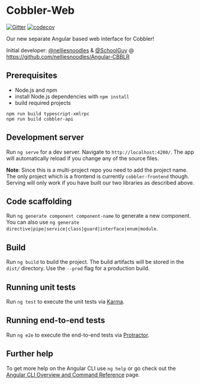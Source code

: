 # Cobbler-Web

[![Gitter](https://badges.gitter.im/cobbler/community.svg)](https://gitter.im/cobbler/community?utm_source=badge&utm_medium=badge&utm_campaign=pr-badge)
[![codecov](https://codecov.io/gh/cobbler/cobbler-web/branch/main/graph/badge.svg?token=0JOT3M0AJ9)](https://codecov.io/gh/cobbler/cobbler-web)

Our new separate Angular based web interface for Cobbler!

Initial developer: [@nelliesnoodles](https://github.com/nelliesnoodles) & [@SchoolGuy](https://github.com/SchoolGuy)
@ <https://github.com/nelliesnoodles/Angular-CBBLR>

## Prerequisites

* Node.js and npm
* install Node.js dependencies with `npm install`
* build required projects

```shell
npm run build typescript-xmlrpc
npm run build cobbler-api
```

## Development server

Run `ng serve` for a dev server. Navigate to `http://localhost:4200/`. The app will automatically reload if you change
any of the source files.

**Note**: Since this is a multi-project repo you need to add the project name. The only project which is a frontend is
currently `cobbler-frontend` though. Serving will only work if you have built our two libraries as described above.

## Code scaffolding

Run `ng generate component component-name` to generate a new component. You can also use
`ng generate directive|pipe|service|class|guard|interface|enum|module`.

## Build

Run `ng build` to build the project. The build artifacts will be stored in the `dist/` directory. Use the `--prod`
flag for a production build.

## Running unit tests

Run `ng test` to execute the unit tests via [Karma](https://karma-runner.github.io).

## Running end-to-end tests

Run `ng e2e` to execute the end-to-end tests via [Protractor](http://www.protractortest.org/).

## Further help

To get more help on the Angular CLI use `ng help` or go check out the
[Angular CLI Overview and Command Reference](https://angular.io/cli) page.
